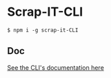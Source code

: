 Scrap-IT-CLI
=================

```sh-session
$ npm i -g scrap-it-CLI
```
## Doc
<a href="https://github.com/IMTR0J4NV2/Scrap-IT-CLI">See the CLI's documentation here</a>
